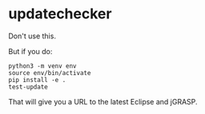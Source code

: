 # updatechecker

Don't use this.

But if you do:

```
python3 -m venv env
source env/bin/activate
pip install -e .
test-update
```

That will give you a URL to the latest Eclipse and jGRASP.
